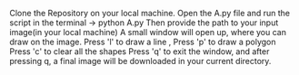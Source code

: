 Clone the Repository on your local machine.
Open the A.py file and run the script in the terminal -> python A.py
Then provide the path to your input image(in your local machine)
A small window will open up, where you can draw on the image.
Press 'l' to draw a line , Press 'p' to draw a polygon
Press 'c' to clear all the shapes
Press 'q' to exit the window, and after pressing q, a final image will be downloaded in your current directory. 